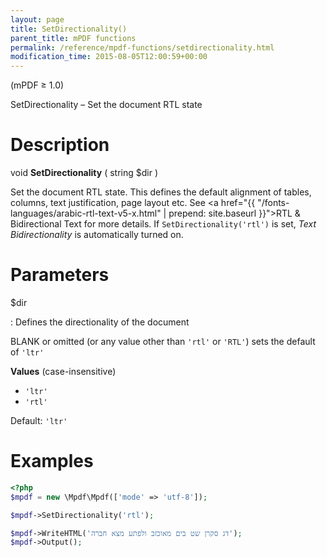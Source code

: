 ```yaml
---
layout: page
title: SetDirectionality()
parent_title: mPDF functions
permalink: /reference/mpdf-functions/setdirectionality.html
modification_time: 2015-08-05T12:00:59+00:00
---
```


(mPDF &ge; 1.0)

SetDirectionality – Set the document RTL state

# Description

void **SetDirectionality** ( string <span class="parameter">$dir</span> )

Set the document RTL state. This defines the default alignment of tables, columns, text justification, page layout etc.
See <a href="{{ "/fonts-languages/arabic-rtl-text-v5-x.html" | prepend: site.baseurl }}">RTL &amp; Bidirectional Text</a>
for more details. If `SetDirectionality('rtl')` is set, *Text Bidirectionality* is automatically turned on.

# Parameters

<span class="parameter">$dir</span>

: Defines the directionality of the document

  BLANK or omitted (or any value other than `'rtl'` or `'RTL'`) sets the default of `'ltr'`

  **Values** (case-insensitive)

  * `'ltr'`
  * `'rtl'`

  Default: `'ltr'`

# Examples

```php
<?php
$mpdf = new \Mpdf\Mpdf(['mode' => 'utf-8']);

$mpdf->SetDirectionality('rtl');

$mpdf->WriteHTML('דג סקרן שט בים מאוכזב ולפתע מצא חברה');
$mpdf->Output();

```

